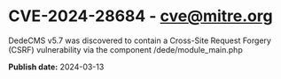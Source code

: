 # CVE-2024-28684 - cve@mitre.org

DedeCMS v5.7 was discovered to contain a Cross-Site Request Forgery (CSRF) vulnerability via the component /dede/module_main.php

**Publish date:** 2024-03-13

